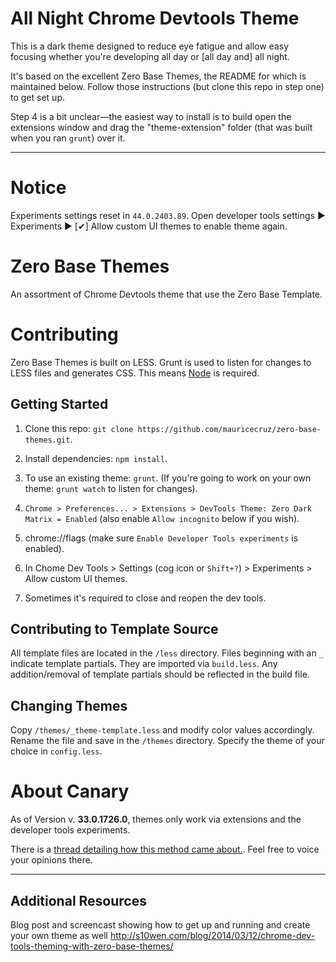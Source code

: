 # All Night Chrome Devtools Theme

This is a dark theme designed to reduce eye fatigue and allow easy focusing whether you're developing all day or [all day and] all night.

It's based on the excellent Zero Base Themes, the README for which is maintained below. Follow those instructions (but clone this repo in step one) to get set up.

Step 4 is a bit unclear—the easiest way to install is to build open the extensions window and drag the "theme-extension" folder (that was built when you ran `grunt`) over it.


--------------

# Notice
Experiments settings reset in `44.0.2403.89`. Open developer tools settings &#9654; Experiments &#9654; [&#10004;] Allow custom UI themes to enable theme again.

# Zero Base Themes

An assortment of Chrome Devtools theme that use the Zero Base Template.


# Contributing

Zero Base Themes is built on LESS. Grunt is used to listen for changes to LESS files and generates CSS. This means [Node](http://nodejs.org/) is required.


## Getting Started

1. Clone this repo: `git clone https://github.com/mauricecruz/zero-base-themes.git`.

2. Install dependencies: `npm install`.

3. To use an existing theme: `grunt`. (If you're going to work on your own theme: `grunt watch` to listen for changes).

4. `Chrome > Preferences... > Extensions > DevTools Theme: Zero Dark Matrix = Enabled` (also enable `Allow incognito` below if you wish).

5. chrome://flags (make sure `Enable Developer Tools experiments` is enabled).

6. In Chome Dev Tools > Settings (cog icon or `Shift+?`) > Experiments > Allow custom UI themes.

7. Sometimes it's required to close and reopen the dev tools.


## Contributing to Template Source

All template files are located in the `/less` directory. Files beginning with an `_` indicate template partials. They are imported via `build.less`. Any addition/removal of template partials should be reflected in the build file.


## Changing Themes

Copy `/themes/_theme-template.less` and modify color values accordingly. Rename the file and save in the `/themes` directory. Specify the theme of your choice in `config.less`.

# About Canary

As of Version v. **33.0.1726.0**, themes only work via extensions and the developer tools experiments.

There is a [thread detailing how this method came about.](https://code.google.com/p/chromium/issues/detail?can=4&start=0&num=100&q=&colspec=ID%20Pri%20M%20Iteration%20ReleaseBlock%20Cr%20Status%20Owner%20Summary%20OS%20Modified&groupby=&sort=&id=318566).  Feel free to voice your opinions there.

***

## Additional Resources

Blog post and screencast showing how to get up and running and create your own theme as well http://s10wen.com/blog/2014/03/12/chrome-dev-tools-theming-with-zero-base-themes/
